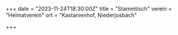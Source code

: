 +++
date = "2023-11-24T18:30:00Z"
title = "Stammtisch"
verein = "Heimatverein"
ort = "Kastanienhof, Niederjosbach"

+++
